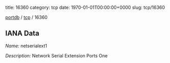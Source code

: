 title: 16360
category: tcp
date: 1970-01-01T00:00:00+0000
slug: tcp/16360

[portdb](/) / [tcp](/category/tcp.html) / 16360


## IANA Data

_Name:_ netserialext1

_Description:_ Network Serial Extension Ports One

